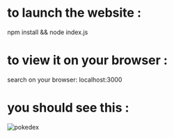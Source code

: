 # to launch the website :
npm install && node index.js

# to view it on your browser :
search on your browser: localhost:3000

# you should see this :
![pokedex](https://github.com/nmbock/pokedex/assets/86528002/65f0217d-ae1f-4ff6-b7bb-631c1387a088)
